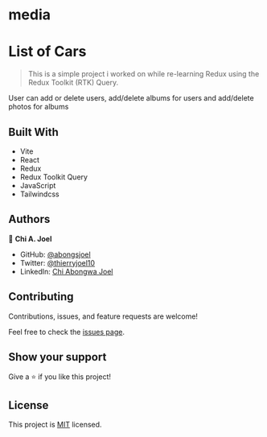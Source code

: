 # media

# List of Cars

> This is a simple project i worked on while re-learning Redux using the Redux Toolkit (RTK) Query.

User can add or delete users, add/delete albums for users and add/delete photos for albums

## Built With

- Vite
- React
- Redux
- Redux Toolkit Query
- JavaScript
- Tailwindcss

## Authors

👤 **Chi A. Joel**

- GitHub: [@abongsjoel](https://github.com/abongsjoel)
- Twitter: [@thierryjoel10](https://twitter.com/ThierryJoel10)
- LinkedIn: [Chi Abongwa Joel](https://www.linkedin.com/in/joel-chi-b4285a97/)

## Contributing

Contributions, issues, and feature requests are welcome!

Feel free to check the [issues page](https://github.com/abongsjoel/media/issues).

## Show your support

Give a ⭐️ if you like this project!

## License

  <p>This project is <a href="../main/LICENSE">MIT</a> licensed.</p>

